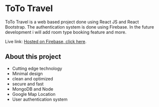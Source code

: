 # ToTo Travel
ToTo Travel is a web based project done using React JS and React Bootstrap. 
The authentication system is done using Firebase. In the future development 
i will add room type booking feature and more. 

Live link:  [Hosted on Firebase, click here](https://toitoi-guru.web.app/).

## About this project
 - Cutting edge technology
 - Minimal design
 - clean and optimized 
 - secure and fast 
 - MongoDB and Node
 - Google Map Location
 - User authentication system 